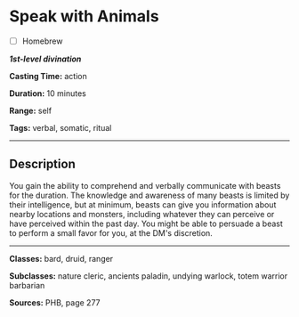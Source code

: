 # Speak with Animals

- [ ] Homebrew

***1st-level divination***

**Casting Time:** action

**Duration:** 10 minutes

**Range:** self

**Tags:** verbal, somatic, ritual

---

## Description
You gain the ability to comprehend and verbally communicate with beasts for the duration. The knowledge and awareness of many beasts is limited by their intelligence, but at minimum, beasts can give you information about nearby locations and monsters, including whatever they can perceive or have perceived within the past day. You might be able to persuade a beast to perform a small favor for you, at the DM's discretion.

---

**Classes:** bard, druid, ranger

**Subclasses:** nature cleric, ancients paladin, undying warlock, totem warrior barbarian

**Sources:** PHB, page 277
